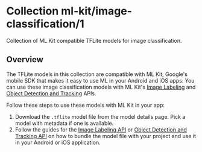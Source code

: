# Collection ml-kit/image-classification/1

Collection of ML Kit compatible TFLite models for image classification.

<!-- module-type: image-classification -->
<!-- task: image-classification -->

## Overview

The TFLite models in this collection are compatible with ML Kit, Google's mobile
SDK that makes it easy to use ML in your Android and iOS apps. You can use these
image classification models with ML Kit's
[Image Labeling](https://developers.google.com/ml-kit/vision/image-labeling) and
[Object Detection and Tracking](https://developers.google.com/ml-kit/vision/object-detection)
APIs.

Follow these steps to use these models with ML Kit in your app:

1.  Download the `.tflite` model file from the model details page. Pick a model
    with metadata if one is available.
2.  Follow the guides for the [Image Labeling API](https://developers.google.com/ml-kit/vision/image-labeling#custom-tflite)
    or [Object Detection and Tracking API](https://developers.google.com/ml-kit/vision/object-detection#custom-tflite)
    on how to bundle the model file with your project and use it in your Android or
    iOS application.

<!-- A list of models in the collection -->
<!-- (https://tfhub.dev/agripredict/lite-model/disease-classification/1) -->
<!-- (https://tfhub.dev/bohemian-visual-recognition-alliance/lite-model/models/mushroom-identification_v1/1) -->
<!-- (https://tfhub.dev/google/lite-model/aiy/vision/classifier/birds_V1/1) -->
<!-- (https://tfhub.dev/google/lite-model/aiy/vision/classifier/birds_V1/2) -->
<!-- (https://tfhub.dev/google/lite-model/aiy/vision/classifier/birds_V1/3) -->
<!-- (https://tfhub.dev/google/lite-model/aiy/vision/classifier/food_V1/1) -->
<!-- (https://tfhub.dev/google/lite-model/aiy/vision/classifier/insects_V1/1) -->
<!-- (https://tfhub.dev/google/lite-model/aiy/vision/classifier/insects_V1/2) -->
<!-- (https://tfhub.dev/google/lite-model/aiy/vision/classifier/insects_V1/3) -->
<!-- (https://tfhub.dev/google/lite-model/aiy/vision/classifier/plants_V1/1) -->
<!-- (https://tfhub.dev/google/lite-model/aiy/vision/classifier/plants_V1/2) -->
<!-- (https://tfhub.dev/google/lite-model/aiy/vision/classifier/plants_V1/3) -->
<!-- (https://tfhub.dev/google/lite-model/cropnet/classifier/cassava_disease_V1/1) -->
<!-- (https://tfhub.dev/google/lite-model/object_detection/mobile_object_labeler_v1/1) -->
<!-- (https://tfhub.dev/google/lite-model/on_device_vision/classifier/landmarks_classifier_africa_V1/1) -->
<!-- (https://tfhub.dev/google/lite-model/on_device_vision/classifier/landmarks_classifier_asia_V1/1) -->
<!-- (https://tfhub.dev/google/lite-model/on_device_vision/classifier/landmarks_classifier_europe_V1/1) -->
<!-- (https://tfhub.dev/google/lite-model/on_device_vision/classifier/landmarks_classifier_north_america_V1/1) -->
<!-- (https://tfhub.dev/google/lite-model/on_device_vision/classifier/landmarks_classifier_oceania_antarctica_V1/1) -->
<!-- (https://tfhub.dev/google/lite-model/on_device_vision/classifier/landmarks_classifier_south_america_V1/1) -->
<!-- (https://tfhub.dev/google/lite-model/on_device_vision/classifier/popular_us_products_V1/1) -->
<!-- (https://tfhub.dev/google/lite-model/on_device_vision/classifier/popular_wine_V1/1) -->
<!-- (https://tfhub.dev/tensorflow/lite-model/densenet/1/metadata/1) -->
<!-- (https://tfhub.dev/tensorflow/lite-model/efficientnet/lite0/fp32/2) -->
<!-- (https://tfhub.dev/tensorflow/lite-model/efficientnet/lite0/int8/1) -->
<!-- (https://tfhub.dev/tensorflow/lite-model/efficientnet/lite0/int8/2) -->
<!-- (https://tfhub.dev/tensorflow/lite-model/efficientnet/lite1/fp32/2) -->
<!-- (https://tfhub.dev/tensorflow/lite-model/efficientnet/lite1/int8/1) -->
<!-- (https://tfhub.dev/tensorflow/lite-model/efficientnet/lite1/int8/2) -->
<!-- (https://tfhub.dev/tensorflow/lite-model/efficientnet/lite2/fp32/2) -->
<!-- (https://tfhub.dev/tensorflow/lite-model/efficientnet/lite2/int8/1) -->
<!-- (https://tfhub.dev/tensorflow/lite-model/efficientnet/lite2/int8/2) -->
<!-- (https://tfhub.dev/tensorflow/lite-model/efficientnet/lite3/fp32/2) -->
<!-- (https://tfhub.dev/tensorflow/lite-model/efficientnet/lite3/int8/1) -->
<!-- (https://tfhub.dev/tensorflow/lite-model/efficientnet/lite3/int8/2) -->
<!-- (https://tfhub.dev/tensorflow/lite-model/efficientnet/lite4/fp32/2) -->
<!-- (https://tfhub.dev/tensorflow/lite-model/efficientnet/lite4/int8/1) -->
<!-- (https://tfhub.dev/tensorflow/lite-model/efficientnet/lite4/int8/2) -->
<!-- (https://tfhub.dev/tensorflow/lite-model/inception_resnet_v2/1/metadata/1) -->
<!-- (https://tfhub.dev/tensorflow/lite-model/inception_v1_quant/1/default/1) -->
<!-- (https://tfhub.dev/tensorflow/lite-model/inception_v1_quant/1/metadata/1) -->
<!-- (https://tfhub.dev/tensorflow/lite-model/inception_v2_quant/1/default/1) -->
<!-- (https://tfhub.dev/tensorflow/lite-model/inception_v2_quant/1/metadata/1) -->
<!-- (https://tfhub.dev/tensorflow/lite-model/inception_v3/1/metadata/1) -->
<!-- (https://tfhub.dev/tensorflow/lite-model/inception_v3_quant/1/default/1) -->
<!-- (https://tfhub.dev/tensorflow/lite-model/inception_v3_quant/1/metadata/1) -->
<!-- (https://tfhub.dev/tensorflow/lite-model/inception_v4/1/metadata/1) -->
<!-- (https://tfhub.dev/tensorflow/lite-model/inception_v4_quant/1/default/1) -->
<!-- (https://tfhub.dev/tensorflow/lite-model/inception_v4_quant/1/metadata/1) -->
<!-- (https://tfhub.dev/tensorflow/lite-model/mnasnet_0.50_224/1/metadata/1) -->
<!-- (https://tfhub.dev/tensorflow/lite-model/mnasnet_0.75_224/1/metadata/1) -->
<!-- (https://tfhub.dev/tensorflow/lite-model/mnasnet_1.0_128/1/metadata/1) -->
<!-- (https://tfhub.dev/tensorflow/lite-model/mnasnet_1.0_160/1/metadata/1) -->
<!-- (https://tfhub.dev/tensorflow/lite-model/mnasnet_1.0_192/1/metadata/1) -->
<!-- (https://tfhub.dev/tensorflow/lite-model/mnasnet_1.0_224/1/metadata/1) -->
<!-- (https://tfhub.dev/tensorflow/lite-model/mnasnet_1.0_96/1/metadata/1) -->
<!-- (https://tfhub.dev/tensorflow/lite-model/mnasnet_1.3_224/1/metadata/1) -->
<!-- (https://tfhub.dev/tensorflow/lite-model/mobilenet_v1_0.25_128/1/metadata/1) -->
<!-- (https://tfhub.dev/tensorflow/lite-model/mobilenet_v1_0.25_128_quantized/1/default/1) -->
<!-- (https://tfhub.dev/tensorflow/lite-model/mobilenet_v1_0.25_128_quantized/1/metadata/1) -->
<!-- (https://tfhub.dev/tensorflow/lite-model/mobilenet_v1_0.25_160/1/metadata/1) -->
<!-- (https://tfhub.dev/tensorflow/lite-model/mobilenet_v1_0.25_160_quantized/1/default/1) -->
<!-- (https://tfhub.dev/tensorflow/lite-model/mobilenet_v1_0.25_160_quantized/1/metadata/1) -->
<!-- (https://tfhub.dev/tensorflow/lite-model/mobilenet_v1_0.25_192/1/metadata/1) -->
<!-- (https://tfhub.dev/tensorflow/lite-model/mobilenet_v1_0.25_192_quantized/1/default/1) -->
<!-- (https://tfhub.dev/tensorflow/lite-model/mobilenet_v1_0.25_192_quantized/1/metadata/1) -->
<!-- (https://tfhub.dev/tensorflow/lite-model/mobilenet_v1_0.25_224/1/metadata/1) -->
<!-- (https://tfhub.dev/tensorflow/lite-model/mobilenet_v1_0.25_224_quantized/1/default/1) -->
<!-- (https://tfhub.dev/tensorflow/lite-model/mobilenet_v1_0.25_224_quantized/1/metadata/1) -->
<!-- (https://tfhub.dev/tensorflow/lite-model/mobilenet_v1_0.50_128/1/metadata/1) -->
<!-- (https://tfhub.dev/tensorflow/lite-model/mobilenet_v1_0.50_128_quantized/1/default/1) -->
<!-- (https://tfhub.dev/tensorflow/lite-model/mobilenet_v1_0.50_128_quantized/1/metadata/1) -->
<!-- (https://tfhub.dev/tensorflow/lite-model/mobilenet_v1_0.50_160/1/metadata/1) -->
<!-- (https://tfhub.dev/tensorflow/lite-model/mobilenet_v1_0.50_160_quantized/1/default/1) -->
<!-- (https://tfhub.dev/tensorflow/lite-model/mobilenet_v1_0.50_160_quantized/1/metadata/1) -->
<!-- (https://tfhub.dev/tensorflow/lite-model/mobilenet_v1_0.50_192/1/metadata/1) -->
<!-- (https://tfhub.dev/tensorflow/lite-model/mobilenet_v1_0.50_192_quantized/1/default/1) -->
<!-- (https://tfhub.dev/tensorflow/lite-model/mobilenet_v1_0.50_192_quantized/1/metadata/1) -->
<!-- (https://tfhub.dev/tensorflow/lite-model/mobilenet_v1_0.50_224/1/metadata/1) -->
<!-- (https://tfhub.dev/tensorflow/lite-model/mobilenet_v1_0.50_224_quantized/1/default/1) -->
<!-- (https://tfhub.dev/tensorflow/lite-model/mobilenet_v1_0.50_224_quantized/1/metadata/1) -->
<!-- (https://tfhub.dev/tensorflow/lite-model/mobilenet_v1_0.75_128/1/metadata/1) -->
<!-- (https://tfhub.dev/tensorflow/lite-model/mobilenet_v1_0.75_128_quantized/1/default/1) -->
<!-- (https://tfhub.dev/tensorflow/lite-model/mobilenet_v1_0.75_128_quantized/1/metadata/1) -->
<!-- (https://tfhub.dev/tensorflow/lite-model/mobilenet_v1_0.75_160/1/metadata/1) -->
<!-- (https://tfhub.dev/tensorflow/lite-model/mobilenet_v1_0.75_160_quantized/1/default/1) -->
<!-- (https://tfhub.dev/tensorflow/lite-model/mobilenet_v1_0.75_160_quantized/1/metadata/1) -->
<!-- (https://tfhub.dev/tensorflow/lite-model/mobilenet_v1_0.75_192/1/metadata/1) -->
<!-- (https://tfhub.dev/tensorflow/lite-model/mobilenet_v1_0.75_192_quantized/1/default/1) -->
<!-- (https://tfhub.dev/tensorflow/lite-model/mobilenet_v1_0.75_192_quantized/1/metadata/1) -->
<!-- (https://tfhub.dev/tensorflow/lite-model/mobilenet_v1_0.75_224/1/metadata/1) -->
<!-- (https://tfhub.dev/tensorflow/lite-model/mobilenet_v1_0.75_224_quantized/1/default/1) -->
<!-- (https://tfhub.dev/tensorflow/lite-model/mobilenet_v1_0.75_224_quantized/1/metadata/1) -->
<!-- (https://tfhub.dev/tensorflow/lite-model/mobilenet_v1_1.0_128/1/metadata/1) -->
<!-- (https://tfhub.dev/tensorflow/lite-model/mobilenet_v1_1.0_128_quantized/1/default/1) -->
<!-- (https://tfhub.dev/tensorflow/lite-model/mobilenet_v1_1.0_128_quantized/1/metadata/1) -->
<!-- (https://tfhub.dev/tensorflow/lite-model/mobilenet_v1_1.0_160/1/metadata/1) -->
<!-- (https://tfhub.dev/tensorflow/lite-model/mobilenet_v1_1.0_160_quantized/1/default/1) -->
<!-- (https://tfhub.dev/tensorflow/lite-model/mobilenet_v1_1.0_160_quantized/1/metadata/1) -->
<!-- (https://tfhub.dev/tensorflow/lite-model/mobilenet_v1_1.0_192/1/metadata/1) -->
<!-- (https://tfhub.dev/tensorflow/lite-model/mobilenet_v1_1.0_192_quantized/1/default/1) -->
<!-- (https://tfhub.dev/tensorflow/lite-model/mobilenet_v1_1.0_192_quantized/1/metadata/1) -->
<!-- (https://tfhub.dev/tensorflow/lite-model/mobilenet_v1_1.0_224/1/metadata/1) -->
<!-- (https://tfhub.dev/tensorflow/lite-model/mobilenet_v1_1.0_224_quantized/1/default/1) -->
<!-- (https://tfhub.dev/tensorflow/lite-model/mobilenet_v1_1.0_224_quantized/1/metadata/1) -->
<!-- (https://tfhub.dev/tensorflow/lite-model/mobilenet_v2_1.0_224/1/metadata/1) -->
<!-- (https://tfhub.dev/tensorflow/lite-model/mobilenet_v2_1.0_224_quantized/1/default/1) -->
<!-- (https://tfhub.dev/tensorflow/lite-model/mobilenet_v2_1.0_224_quantized/1/metadata/1) -->
<!-- (https://tfhub.dev/tensorflow/lite-model/nasnet/large/1/metadata/1) -->
<!-- (https://tfhub.dev/tensorflow/lite-model/nasnet/mobile/1/metadata/1) -->
<!-- (https://tfhub.dev/tensorflow/lite-model/resnet_v2_101/1/metadata/1) -->
<!-- (https://tfhub.dev/tensorflow/lite-model/squeezenet/1/metadata/1) -->
